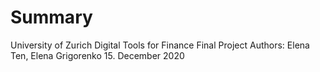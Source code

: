# Summary
University of Zurich
Digital Tools for Finance
Final Project
Authors: Elena Ten, Elena Grigorenko
15. December 2020


